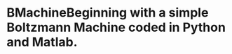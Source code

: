 # BMachineB e g i n n i n g   w i t h   a   s i m p l e   B o l t z m a n n   M a c h i n e   c o d e d   i n   P y t h o n   a n d   M a t l a b .  
 